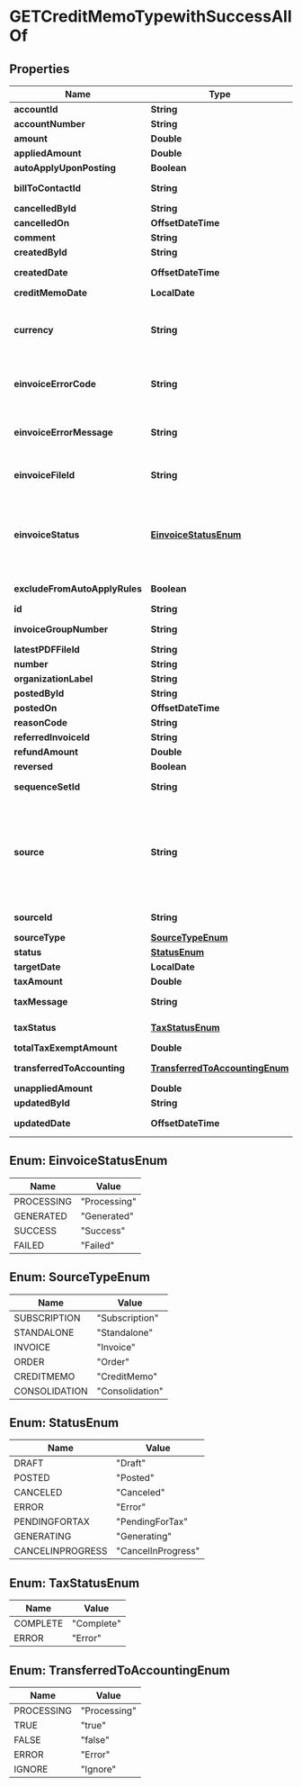 

# GETCreditMemoTypewithSuccessAllOf


## Properties

| Name | Type | Description | Notes |
|------------ | ------------- | ------------- | -------------|
|**accountId** | **String** | The ID of the customer account associated with the credit memo.  |  [optional] |
|**accountNumber** | **String** | The number of the account associated with the credit memo.  |  [optional] |
|**amount** | **Double** | The total amount of the credit memo.  |  [optional] |
|**appliedAmount** | **Double** | The applied amount of the credit memo.  |  [optional] |
|**autoApplyUponPosting** | **Boolean** | Whether the credit memo automatically applies to the invoice upon posting.  |  [optional] |
|**billToContactId** | **String** | The ID of the bill-to contact associated with the credit memo.  The value of this field is &#x60;null&#x60; if you have the [Flexible Billing Attributes](https://knowledgecenter.zuora.com/Billing/Subscriptions/Flexible_Billing_Attributes) feature disabled.  |  [optional] |
|**cancelledById** | **String** | The ID of the Zuora user who cancelled the credit memo.  |  [optional] |
|**cancelledOn** | **OffsetDateTime** | The date and time when the credit memo was cancelled, in &#x60;yyyy-mm-dd hh:mm:ss&#x60; format.  |  [optional] |
|**comment** | **String** | Comments about the credit memo.  |  [optional] |
|**createdById** | **String** | The ID of the Zuora user who created the credit memo.  |  [optional] |
|**createdDate** | **OffsetDateTime** | The date and time when the credit memo was created, in &#x60;yyyy-mm-dd hh:mm:ss&#x60; format. For example, 2017-03-01 15:31:10.  |  [optional] |
|**creditMemoDate** | **LocalDate** | The date when the credit memo takes effect, in &#x60;yyyy-mm-dd&#x60; format. For example, 2017-05-20.  |  [optional] |
|**currency** | **String** | The currency of the credit memo.  **Note:** By default, the currency on a billing document matches the default currency set on the associated account.  However, Zuora now offers a Multiple Currencies feature to support different currencies for billing documents, allowing flexibility beyond the account-level currency.  For more information, see &lt;a href&#x3D;\&quot;https://knowledgecenter.zuora.com/Zuora_Billing/Bill_your_customers/Flexible_Billing/Multiple_Currencies\&quot; target&#x3D;\&quot;_blank\&quot;&gt;Multiple Currency&lt;/a&gt;.  |  [optional] |
|**einvoiceErrorCode** | **String** | The error code returned when the e-invoice file status is &#x60;Failed&#x60;. This code can either be a Zuora-generated error code or one returned by a third-party e-invoicing service provider.  **Note**: This field is available only if you have the &lt;a href&#x3D;\&quot;https://knowledgecenter.zuora.com/Zuora_Billing/Bill_your_customers/E-Invoicing\&quot; target&#x3D;\&quot;_blank\&quot;&gt;E-Invoicing&lt;/a&gt; feature in **Early Adopter** phase enabled.  |  [optional] |
|**einvoiceErrorMessage** | **String** | The error message returned when the e-invoice file status is &#x60;Failed&#x60;. This message can either be a Zuora-generated error message or one returned by a third-party e-invoicing service provider.  **Note**: This field is available only if you have the &lt;a href&#x3D;\&quot;https://knowledgecenter.zuora.com/Zuora_Billing/Bill_your_customers/E-Invoicing\&quot; target&#x3D;\&quot;_blank\&quot;&gt;E-Invoicing&lt;/a&gt; feature in **Early Adopter** phase enabled.  |  [optional] |
|**einvoiceFileId** | **String** | The ID of the e-invoice file generated for the credit memo.  **Note**: This field is available only if you have the &lt;a href&#x3D;\&quot;https://knowledgecenter.zuora.com/Zuora_Billing/Bill_your_customers/E-Invoicing\&quot; target&#x3D;\&quot;_blank\&quot;&gt;E-Invoicing&lt;/a&gt; feature in **Early Adopter** phase enabled.  |  [optional] |
|**einvoiceStatus** | [**EinvoiceStatusEnum**](#EinvoiceStatusEnum) | The status of the e-invoice file generation for the credit memo.   - If e-invoice file generation succeeds, this field is either &#x60;Generated&#x60; or &#x60;Success&#x60;, and both the error code and message are empty, and the &#x60;eInvoiceFileId&#x60; field stores the ID of the generated e-invoice file. - If a failure occurs during e-invoice file generation, this field is &#x60;Failed&#x60; and an error code and an error message are returned respectively in the &#x60;einvoiceErrorCode&#x60; and &#x60;einvoiceErrorMessage&#x60; fields.   **Note**: This field is available only if you have the &lt;a href&#x3D;\&quot;https://knowledgecenter.zuora.com/Zuora_Billing/Bill_your_customers/E-Invoicing\&quot; target&#x3D;\&quot;_blank\&quot;&gt;E-Invoicing&lt;/a&gt; feature in **Early Adopter** phase enabled.  |  [optional] |
|**excludeFromAutoApplyRules** | **Boolean** | Whether the credit memo is excluded from the rule of automatically applying unapplied credit memos to invoices and debit memos during payment runs.  |  [optional] |
|**id** | **String** | The unique ID of the credit memo.  |  [optional] |
|**invoiceGroupNumber** | **String** | The number of the invoice group associated with the credit memo.  The value of this field is &#x60;null&#x60; if you have the [Flexible Billing Attributes](https://knowledgecenter.zuora.com/Billing/Subscriptions/Flexible_Billing_Attributes) feature disabled.  |  [optional] |
|**latestPDFFileId** | **String** | The ID of the latest PDF file generated for the credit memo.  |  [optional] |
|**number** | **String** | The unique identification number of the credit memo.  |  [optional] |
|**organizationLabel** | **String** | The organization that this object belongs to.  Note: This field is available only when the Multi-Org feature is enabled.  |  [optional] |
|**postedById** | **String** | The ID of the Zuora user who posted the credit memo.  |  [optional] |
|**postedOn** | **OffsetDateTime** | The date and time when the credit memo was posted, in &#x60;yyyy-mm-dd hh:mm:ss&#x60; format.  |  [optional] |
|**reasonCode** | **String** | A code identifying the reason for the transaction. The value must be an existing reason code or empty.  |  [optional] |
|**referredInvoiceId** | **String** | The ID of a referred invoice.  |  [optional] |
|**refundAmount** | **Double** | The amount of the refund on the credit memo.  |  [optional] |
|**reversed** | **Boolean** | Whether the credit memo is reversed.  |  [optional] |
|**sequenceSetId** | **String** | The ID of the sequence set associated with the credit memo.  The value of this field is &#x60;null&#x60; if you have the [Flexible Billing Attributes](https://knowledgecenter.zuora.com/Billing/Subscriptions/Flexible_Billing_Attributes) feature disabled.  |  [optional] |
|**source** | **String** | The source of the credit memo.  Possible values: - &#x60;BillRun&#x60;: The credit memo is generated by a bill run. - &#x60;API&#x60;: The credit memo is created by calling the [Invoice and collect](https://developer.zuora.com/api-references/api/operation/POST_TransactionInvoicePayment) operation, or by calling the Orders, Order Line Items, or Fulfillments API operations. - &#x60;ApiSubscribe&#x60;: The credit memo is created by calling the [Create subscription](https://developer.zuora.com/api-references/api/operation/POST_Subscription) and [Create account](https://developer.zuora.com/api-references/api/operation/POST_Account) operation. - &#x60;ApiAmend&#x60;: The credit memo is created by calling the [Update subscription](https://developer.zuora.com/api-references/api/operation/PUT_Subscription) operation. - &#x60;AdhocFromPrpc&#x60;: The credit memo is created from a product rate plan charge through the Zuora UI or by calling the [Create a credit memo from a charge](https://developer.zuora.com/api-references/api/operation/POST_CreditMemoFromPrpc) operation. - &#x60;AdhocFromInvoice&#x60;: The credit memo is created from an invoice or created by reversing an invoice. You can create a credit memo from an invoice through the Zuora UI or by calling the [Create credit memo from invoice](https://developer.zuora.com/api-references/api/operation/POST_CreditMemoFromInvoice) operation. You can create a credit memo by reversing an invoice through the Zuora UI or by calling the [Reverse invoice](https://developer.zuora.com/api-references/api/operation/PUT_ReverseInvoice) operation.  |  [optional] |
|**sourceId** | **String** | The ID of the credit memo source.   If a credit memo is generated from a bill run, the value is the number of the corresponding bill run. Otherwise, the value is &#x60;null&#x60;.  |  [optional] |
|**sourceType** | [**SourceTypeEnum**](#SourceTypeEnum) | The type of the credit memo source.  |  [optional] |
|**status** | [**StatusEnum**](#StatusEnum) | The status of the credit memo.   |  [optional] |
|**targetDate** | **LocalDate** | The target date for the credit memo, in &#x60;yyyy-mm-dd&#x60; format. For example, 2017-07-20.  |  [optional] |
|**taxAmount** | **Double** | The amount of taxation.  |  [optional] |
|**taxMessage** | **String** | The message about the status of tax calculation related to the credit memo. If tax calculation fails in one credit memo, this field displays the reason for the failure.  |  [optional] |
|**taxStatus** | [**TaxStatusEnum**](#TaxStatusEnum) | The status of tax calculation related to the credit memo.  **Note**: This field is only applicable to tax calculation by third-party tax engines.  |  [optional] |
|**totalTaxExemptAmount** | **Double** | The calculated tax amount excluded due to the exemption.  |  [optional] |
|**transferredToAccounting** | [**TransferredToAccountingEnum**](#TransferredToAccountingEnum) | Whether the credit memo was transferred to an external accounting system. Use this field for integration with accounting systems, such as NetSuite.   |  [optional] |
|**unappliedAmount** | **Double** | The unapplied amount of the credit memo.  |  [optional] |
|**updatedById** | **String** | The ID of the Zuora user who last updated the credit memo.  |  [optional] |
|**updatedDate** | **OffsetDateTime** | The date and time when the credit memo was last updated, in &#x60;yyyy-mm-dd hh:mm:ss&#x60; format. For example, 2017-03-02 15:36:10.  |  [optional] |



## Enum: EinvoiceStatusEnum

| Name | Value |
|---- | -----|
| PROCESSING | &quot;Processing&quot; |
| GENERATED | &quot;Generated&quot; |
| SUCCESS | &quot;Success&quot; |
| FAILED | &quot;Failed&quot; |



## Enum: SourceTypeEnum

| Name | Value |
|---- | -----|
| SUBSCRIPTION | &quot;Subscription&quot; |
| STANDALONE | &quot;Standalone&quot; |
| INVOICE | &quot;Invoice&quot; |
| ORDER | &quot;Order&quot; |
| CREDITMEMO | &quot;CreditMemo&quot; |
| CONSOLIDATION | &quot;Consolidation&quot; |



## Enum: StatusEnum

| Name | Value |
|---- | -----|
| DRAFT | &quot;Draft&quot; |
| POSTED | &quot;Posted&quot; |
| CANCELED | &quot;Canceled&quot; |
| ERROR | &quot;Error&quot; |
| PENDINGFORTAX | &quot;PendingForTax&quot; |
| GENERATING | &quot;Generating&quot; |
| CANCELINPROGRESS | &quot;CancelInProgress&quot; |



## Enum: TaxStatusEnum

| Name | Value |
|---- | -----|
| COMPLETE | &quot;Complete&quot; |
| ERROR | &quot;Error&quot; |



## Enum: TransferredToAccountingEnum

| Name | Value |
|---- | -----|
| PROCESSING | &quot;Processing&quot; |
| TRUE | &quot;true&quot; |
| FALSE | &quot;false&quot; |
| ERROR | &quot;Error&quot; |
| IGNORE | &quot;Ignore&quot; |



